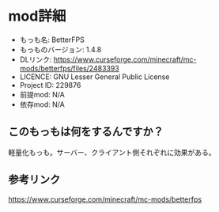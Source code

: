 # mod詳細

- もっも名: BetterFPS
- もっものバージョン: 1.4.8
- DLリンク: https://www.curseforge.com/minecraft/mc-mods/betterfps/files/2483393
- LICENCE: GNU Lesser General Public License
- Project ID: 229876
- 前提mod: N/A
- 依存mod: N/A

## このもっもは何をするんですか？
軽量化もっも。サーバー、クライアント側それぞれに効果がある。

## 参考リンク
https://www.curseforge.com/minecraft/mc-mods/betterfps
